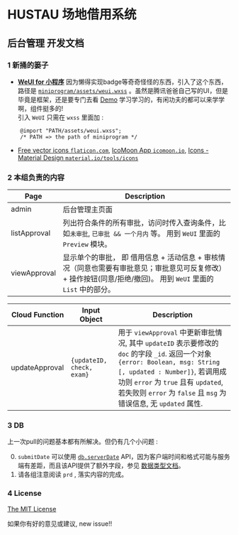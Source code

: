 # HUSTAU 场地借用系统
## 后台管理 开发文档

### 1 新捅的篓子

+ **[WeUI for 小程序](https://github.com/Tencent/weui-wxss)** 
  因为懒得实现badge等奇奇怪怪的东西，引入了这个东西，路径是 [`miniprogram/assets/weui.wxss`](./miniprogram/assets/weui.wxss) 。虽然是腾讯爸爸自己写的UI，但是毕竟是框架，还是要专门去看 [Demo](https://weui.io/) 学习学习的，有闲功夫的都可以来学学啊，组件挺多的!  
  引入 `WeUI` 只需在 `wxss` 里面加 :

```wxss
    @import "PATH/assets/weui.wxss";
    /* PATH => the path of miniprogram */
```

+ [Free vector icons `flaticon.com`](https://www.flaticon.com/), [IcoMoon App `icomoon.io`](https://icomoon.io/app), [Icons - Material Design `material.io/tools/icons`](https://material.io/tools/icons/?style=baseline)

### 2 本组负责的内容

 Page         |   Description
------------- | ----------------------
 admin        | 后台管理主页面
 listApproval | 列出符合条件的所有审批，访问时传入查询条件，比如`未审批`, `已审批 && 一个月内` 等。 用到 `WeUI` 里面的 `Preview` 模块。
 viewApproval | 显示单个的审批， 即 借用信息 + 活动信息 + 审核情况（同意也需要有审批意见；审批意见可反复修改） + 操作按钮(同意/拒绝/撤回)。 用到 `WeUI` 里面的 `List` 中的部分。 

 Cloud Function | Input Object            | Description
---------------:| ----------------------- | ----------------------------------
 updateApproval |`{updateID, check, exam}`| 用于 `viewApproval` 中更新审批情况, 其中 `updateID` 表示要修改的 `doc` 的字段 `_id`. 返回一个对象 `{error: Boolean, msg: String [, updated : Number]}`, 若调用成功则 `error` 为 `true` 且有 `updated`, 若失败则 `error` 为 `false` 且 `msg` 为错误信息, 无 `updated` 属性.

### 3 DB

上一次pull的问题基本都有所解决。但仍有几个小问题 :

0. `submitDate` 可以使用 [`db.serverDate`](https://developers.weixin.qq.com/miniprogram/dev/wxcloud/reference-client-api/database/db.serverDate.html) API，因为客户端时间和格式可能与服务端有差距，而且该API提供了额外字段，参见 [数据类型文档](https://developers.weixin.qq.com/miniprogram/dev/wxcloud/guide/database/data-type.html)。
0. 请各组注意阅读 `prd` , 落实内容的完成。

### 4 License

[The MIT License](http://opensource.org/licenses/MIT)

如果你有好的意见或建议, new issue!!